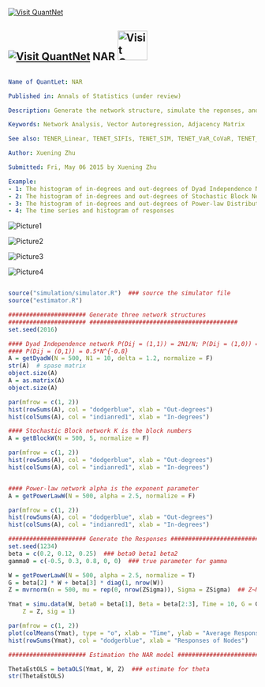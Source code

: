 [<img src="https://github.com/QuantLet/Styleguide-and-Validation-procedure/blob/master/pictures/banner.png" alt="Visit QuantNet">](http://quantlet.de/index.php?p=info)

## [<img src="https://github.com/QuantLet/Styleguide-and-Validation-procedure/blob/master/pictures/qloqo.png" alt="Visit QuantNet">](http://quantlet.de/) **NAR** [<img src="https://github.com/QuantLet/Styleguide-and-Validation-procedure/blob/master/pictures/QN2.png" width="60" alt="Visit QuantNet 2.0">](http://quantlet.de/d3/ia)


```yaml

Name of QuantLet: NAR

Published in: Annals of Statistics (under review)

Description: Generate the network structure, simulate the reponses, and fit the NAR model.

Keywords: Network Analysis, Vector Autoregression, Adjacency Matrix

See also: TENER_Linear, TENET_SIFIs, TENET_SIM, TENET_VaR_CoVaR, TENET_group_network

Author: Xuening Zhu

Submitted: Fri, May 06 2015 by Xuening Zhu

Example: 
- 1: The histogram of in-degrees and out-degrees of Dyad Independence Network
- 2: The histogram of in-degrees and out-degrees of Stochastic Block Network
- 3: The histogram of in-degrees and out-degrees of Power-law Distribution Network
- 4: The time series and histogram of responses 


```


![Picture1](dyad.png)

![Picture2](stochastic.png)

![Picture3](powerlaw.png)

![Picture4](response.png)


```r

source("simulation/simulator.R")  ### source the simulator file
source("estimator.R")

###################### Generate three network structures
###################### ##########################################
set.seed(2016)

#### Dyad Independence network P(Dij = (1,1)) = 2N1/N; P(Dij = (1,0)) =
#### P(Dij = (0,1)) = 0.5*N^{-0.8}
A = getDyadW(N = 500, N1 = 10, delta = 1.2, normalize = F)
str(A)  # spase matrix
object.size(A)
A = as.matrix(A)
object.size(A)

par(mfrow = c(1, 2))
hist(rowSums(A), col = "dodgerblue", xlab = "Out-degrees")
hist(colSums(A), col = "indianred1", xlab = "In-degrees")

#### Stochastic Block network K is the block numbers
A = getBlockW(N = 500, 5, normalize = F)

par(mfrow = c(1, 2))
hist(rowSums(A), col = "dodgerblue", xlab = "Out-degrees")
hist(colSums(A), col = "indianred1", xlab = "In-degrees")


#### Power-law network alpha is the exponent parameter
A = getPowerLawW(N = 500, alpha = 2.5, normalize = F)

par(mfrow = c(1, 2))
hist(rowSums(A), col = "dodgerblue", xlab = "Out-degrees")
hist(colSums(A), col = "indianred1", xlab = "In-degrees")

###################### Generate the Responses ##########################################
set.seed(1234)
beta = c(0.2, 0.12, 0.25)  ### beta0 beta1 beta2
gamma0 = c(-0.5, 0.3, 0.8, 0, 0)  ### true parameter for gamma

W = getPowerLawW(N = 500, alpha = 2.5, normalize = T)
G = beta[2] * W + beta[3] * diag(1, nrow(W))
Z = mvrnorm(n = 500, mu = rep(0, nrow(ZSigma)), Sigma = ZSigma)  ## Z~N(0, ZSigma)

Ymat = simu.data(W, beta0 = beta[1], Beta = beta[2:3], Time = 10, G = G, 
    Z = Z, sig = 1)

par(mfrow = c(1, 2))
plot(colMeans(Ymat), type = "o", xlab = "Time", ylab = "Average Responses")
hist(rowSums(Ymat), col = "dodgerblue", xlab = "Responses of Nodes")

###################### Estimation the NAR model ##########################################

ThetaEstOLS = betaOLS(Ymat, W, Z)  ### estimate for theta
str(ThetaEstOLS)

```

